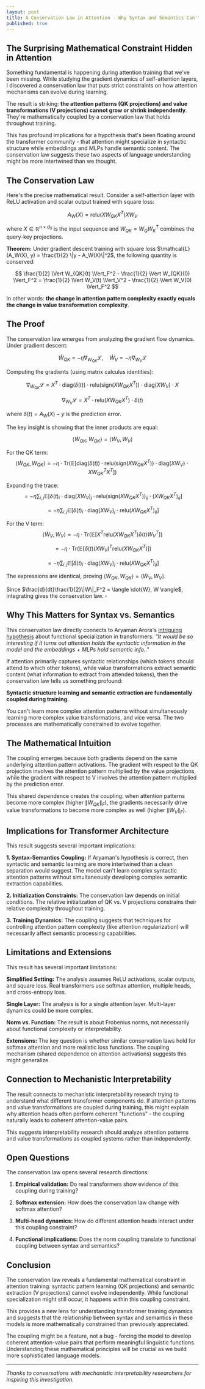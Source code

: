 ```yaml
---
layout: post
title: A Conservation Law in Attention - Why Syntax and Semantics Can't Evolve Independently
published: true
---
```


## The Surprising Mathematical Constraint Hidden in Attention

Something fundamental is happening during attention training that we've been missing. While studying the gradient dynamics of self-attention layers, I discovered a conservation law that puts strict constraints on how attention mechanisms can evolve during learning.

The result is striking: **the attention patterns (QK projections) and value transformations (V projections) cannot grow or shrink independently**. They're mathematically coupled by a conservation law that holds throughout training.

This has profound implications for a hypothesis that's been floating around the transformer community - that attention might specialize in syntactic structure while embeddings and MLPs handle semantic content. The conservation law suggests these two aspects of language understanding might be more intertwined than we thought.

## The Conservation Law

Here's the precise mathematical result. Consider a self-attention layer with ReLU activation and scalar output trained with square loss:

$$
A_W(X) = \text{relu}(X W_{QK} X^T) X W_V
$$

where $X \in \mathbb{R}^{n \times d_0}$ is the input sequence and $W_{QK} = W_Q W_K^T$ combines the query-key projections.

**Theorem:** Under gradient descent training with square loss $\mathcal{L}(A_W(X), y) = \frac{1}{2} \|y - A_W(X)\|^2$, the following quantity is conserved:

$$
\frac{1}{2} \Vert W_{QK}(t) \Vert_F^2 - \frac{1}{2} \Vert W_{QK}(0) \Vert_F^2 = \frac{1}{2} \Vert W_V(t) \Vert_V^2 - \frac{1}{2} \Vert W_V(0) \Vert_F^2
$$

In other words: **the change in attention pattern complexity exactly equals the change in value transformation complexity**.

## The Proof

The conservation law emerges from analyzing the gradient flow dynamics. Under gradient descent:

$$
\dot{W}_{QK} = -\eta \nabla_{W_{QK}} \mathcal{L}, \quad \dot{W}_V = -\eta \nabla_{W_V} \mathcal{L}
$$

Computing the gradients (using matrix calculus identities):

$$
\nabla_{W_{QK}} \mathcal{L} = X^T \cdot \text{diag}(\delta(t)) \cdot \text{relu}(\text{sign}(X W_{QK} X^T)) \cdot \text{diag}(X W_V) \cdot X
$$

$$
\nabla_{W_V} \mathcal{L} = X^T \cdot \text{relu}(X W_{QK} X^T) \cdot \delta(t)
$$

where $\delta(t) = A_W(X) - y$ is the prediction error.

The key insight is showing that the inner products are equal:

$$
\langle \dot{W}_{QK}, W_{QK} \rangle = \langle \dot{W}_V, W_V \rangle
$$

For the QK term:
$$
\langle \dot{W}_{QK}, W_{QK} \rangle = -\eta \cdot \text{Tr}(\mathbb{E}[\text{diag}(\delta(t)) \cdot \text{relu}(\text{sign}(X W_{QK} X^T)) \cdot \text{diag}(X W_V) \cdot X W_{QK}^T X^T])
$$

Expanding the trace:
$$
= -\eta \sum_{i,j} \mathbb{E}[\delta(t)_i \cdot \text{diag}(X W_V)_j \cdot \text{relu}(\text{sign}(X W_{QK} X^T))_{ij} \cdot (X W_{QK} X^T)_{ij}]
$$

$$
= -\eta \sum_{i,j} \mathbb{E}[\delta(t)_i \cdot \text{diag}(X W_V)_j \cdot \text{relu}(X W_{QK} X^T)_{ij}]
$$

For the V term:
$$
\langle \dot{W}_V, W_V \rangle = -\eta \cdot \text{Tr}(\mathbb{E}[X^T \text{relu}(X W_{QK} X^T) \delta(t) W_V^T])
$$

$$
= -\eta \cdot \text{Tr}(\mathbb{E}[\delta(t) (X W_V)^T \text{relu}(X W_{QK} X^T)])
$$

$$
= -\eta \sum_{i,j} \mathbb{E}[\delta(t)_i \cdot \text{diag}(X W_V)_j \cdot \text{relu}(X W_{QK} X^T)_{ij}]
$$

The expressions are identical, proving $\langle \dot{W}_{QK}, W_{QK} \rangle = \langle \dot{W}_V, W_V \rangle$.

Since $\frac{d}{dt}\frac{1}{2}\|W\|_F^2 = \langle \dot{W}, W \rangle$, integrating gives the conservation law. $\square$

## Why This Matters for Syntax vs. Semantics

This conservation law directly connects to Aryaman Arora's [intriguing hypothesis](https://twitter.com/aryaman2020/status/1591947909886464000) about functional specialization in transformers: *"It would be so interesting if it turns out attention holds the syntactic information in the model and the embeddings + MLPs hold semantic info.."*

If attention primarily captures syntactic relationships (which tokens should attend to which other tokens), while value transformations extract semantic content (what information to extract from attended tokens), then the conservation law tells us something profound:

**Syntactic structure learning and semantic extraction are fundamentally coupled during training.**

You can't learn more complex attention patterns without simultaneously learning more complex value transformations, and vice versa. The two processes are mathematically constrained to evolve together.

## The Mathematical Intuition

The coupling emerges because both gradients depend on the same underlying attention pattern activations. The gradient with respect to the QK projection involves the attention pattern multiplied by the value projections, while the gradient with respect to V involves the attention pattern multiplied by the prediction error.

This shared dependence creates the coupling: when attention patterns become more complex (higher $\|W_{QK}\|_F$), the gradients necessarily drive value transformations to become more complex as well (higher $\|W_V\|_F$).

## Implications for Transformer Architecture

This result suggests several important implications:

**1. Syntax-Semantics Coupling:** If Aryaman's hypothesis is correct, then syntactic and semantic learning are more intertwined than a clean separation would suggest. The model can't learn complex syntactic attention patterns without simultaneously developing complex semantic extraction capabilities.

**2. Initialization Constraints:** The conservation law depends on initial conditions. The relative initialization of QK vs. V projections constrains their relative complexity throughout training.

**3. Training Dynamics:** The coupling suggests that techniques for controlling attention pattern complexity (like attention regularization) will necessarily affect semantic processing capabilities.

## Limitations and Extensions

This result has several important limitations:

**Simplified Setting:** The analysis assumes ReLU activations, scalar outputs, and square loss. Real transformers use softmax attention, multiple heads, and cross-entropy loss.

**Single Layer:** The analysis is for a single attention layer. Multi-layer dynamics could be more complex.

**Norm vs. Function:** The result is about Frobenius norms, not necessarily about functional complexity or interpretability.

**Extensions:** The key question is whether similar conservation laws hold for softmax attention and more realistic loss functions. The coupling mechanism (shared dependence on attention activations) suggests this might generalize.

## Connection to Mechanistic Interpretability

The result connects to mechanistic interpretability research trying to understand what different transformer components do. If attention patterns and value transformations are coupled during training, this might explain why attention heads often perform coherent "functions" - the coupling naturally leads to coherent attention-value pairs.

This suggests interpretability research should analyze attention patterns and value transformations as coupled systems rather than independently.

## Open Questions

The conservation law opens several research directions:

1. **Empirical validation:** Do real transformers show evidence of this coupling during training?

2. **Softmax extension:** How does the conservation law change with softmax attention?

3. **Multi-head dynamics:** How do different attention heads interact under this coupling constraint?

4. **Functional implications:** Does the norm coupling translate to functional coupling between syntax and semantics?

## Conclusion

The conservation law reveals a fundamental mathematical constraint in attention training: syntactic pattern learning (QK projections) and semantic extraction (V projections) cannot evolve independently. While functional specialization might still occur, it happens within this coupling constraint.

This provides a new lens for understanding transformer training dynamics and suggests that the relationship between syntax and semantics in these models is more mathematically constrained than previously appreciated.

The coupling might be a feature, not a bug - forcing the model to develop coherent attention-value pairs that perform meaningful linguistic functions. Understanding these mathematical principles will be crucial as we build more sophisticated language models.

---

*Thanks to conversations with mechanistic interpretability researchers for inspiring this investigation.*
